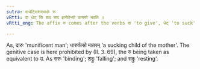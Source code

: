 ```yaml
---
sutra: दाधेट्सिशदसदोः रुः
vRtti: दा धेट् सि शद सद इत्येतेभ्यो प्रत्ययो भवति ॥
vRtti_eng: The affix रु comes after the verbs दा 'to give', धेट् 'to suck', सि 'to bind', शद 'to fall' and सद 'to sit'.

---
```

As, दारुः 'munificent man'; धारुर्वत्सो मातरम् 'a sucking child of the mother'. The genitive case is here prohibited by (II. 3. 69), the रु being taken as equivalent to उ. As सरुः 'binding'; शद्रुः 'falling'; and सद्रुः 'resting'.